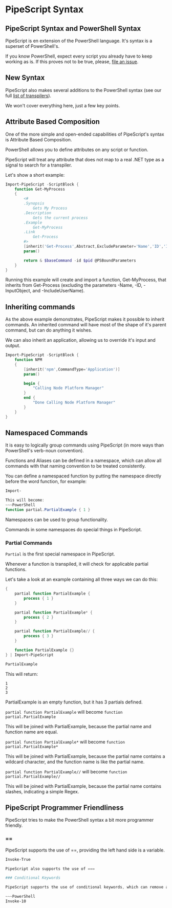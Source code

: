 # PipeScript Syntax

## PipeScript Syntax and PowerShell Syntax

PipeScript is en extension of the PowerShell language.  It's syntax is a superset of PowerShell's.

If you know PowerShell, expect every script you already have to keep working as is.
If this proves not to be true, please, [file an issue](https://github.com/StartAutomating/PipeScript).

## New Syntax

PipeScript also makes several additions to the PowerShell syntax (see our full [list of transpilers](ListOfTranspilers.md)).

We won't cover everything here, just a few key points.

## Attribute Based Composition

One of the more simple and open-ended capabilities of PipeScript's syntax is Attribute Based Composition.

PowerShell allows you to define attributes on any script or function.

PipeScript will treat any attribute that does not map to a real .NET type as a signal to search for a transpiler.

Let's show a short example:

~~~PowerShell
Import-PipeScript -ScriptBlock {
    function Get-MyProcess
    {
        <#
        .Synopsis
            Gets My Process
        .Description
            Gets the current process
        .Example
            Get-MyProcess
        .Link
            Get-Process
        #>
        [inherit('Get-Process',Abstract,ExcludeParameter='Name','ID','InputObject','IncludeUserName')]
        param()

        return & $baseCommand -id $pid @PSBoundParameters
    }
}
~~~

Running this example will create and import a function, Get-MyProcess, that inherits from Get-Process (excluding the parameters -Name, -ID, -InputObject, and -IncludeUserName).

## Inheriting commands

As the above example demonstrates, PipeScript makes it possible to inherit commands.  An inherited command will have most of the shape of it's parent command, but can do anything it wishes.

We can also inherit an application, allowing us to override it's input and output.

~~~PowerShell
Import-PipeScript -ScriptBlock {
    function NPM
    {
        [inherit('npm',CommandType='Application')]
        param()

        begin {
            "Calling Node Platform Manager" 
        }
        end {
            "Done Calling Node Platform Manager"
        }
    }
}
~~~

## Namespaced Commands

It is easy to logically group commands using PipeScript (in more ways than PowerShell's verb-noun convention).

Functions and Aliases can be defined in a namespace, which can allow all commands with that naming convention to be treated consistently.

You can define a namespaced function by putting the namespace directly before the word function, for example:

~~~PowerShell
Import-

This will become:
~~~PowerShell
function partial.PartialExample { 1 }
~~~

Namespaces can be used to group functionality.

Commands in some namespaces do special things in PipeScript.

### Partial Commands

`Partial` is the first special namespace in PipeScript.

Whenever a function is transpiled, it will check for applicable partial functions.

Let's take a look at an example containing all three ways we can do this:

~~~PowerShell
{
    partial function PartialExample {
        process { 1 }
    }

    partial function PartialExample* {
        process { 2 }
    }

    partial function PartialExample// {
        process { 3 }
    }        

    function PartialExample {}
} | Import-PipeScript

PartialExample
~~~

This will return:

~~~
1
2
3
~~~

PartialExample is an empty function, but it has 3 partials defined.

`partial function PartialExample` will become `function partial.PartialExample`

This will be joined with PartialExample, because the partial name and function name are equal.

`partial function PartialExample*` will become `function partial.PartialExample*`

This will be joined with PartialExample, because the partial name contains a wildcard character, and the function name is like the partial name.

`partial function PartialExample//` will become `function partial.PartialExample//`

This will be joined with PartialExample, because the partial name contains slashes, indicating a simple Regex.


## PipeScript Programmer Friendliness

PipeScript tries to make the PowerShell syntax a bit more programmer friendly.

### ==

PipeScript supports the use of ==, providing the left hand side is a variable.

~~~PowerShell
Invoke-True

PipeScript also supports the use of ===

### Conditional Keywords

PipeScript supports the use of conditional keywords, which can remove a few excess braces from your code.

~~~PowerShell
Invoke-10
